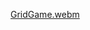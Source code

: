 [GridGame.webm](https://github.com/devanshee79/FOG-Game/assets/76983086/9398a792-5de0-4325-a015-db43a472e942)
